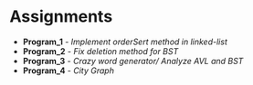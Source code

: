 # Assignments

<ul>
  <li><strong>Program_1</strong> - <em>Implement orderSert method in linked-list</em></li>
  <li><strong>Program_2</strong> - <em>Fix deletion method for BST</em></li>
  <li><strong>Program_3</strong> - <em>Crazy word generator/ Analyze AVL and BST</em></li>
  <li><strong>Program_4</strong> - <em>City Graph</em></li>
  
</ul>
